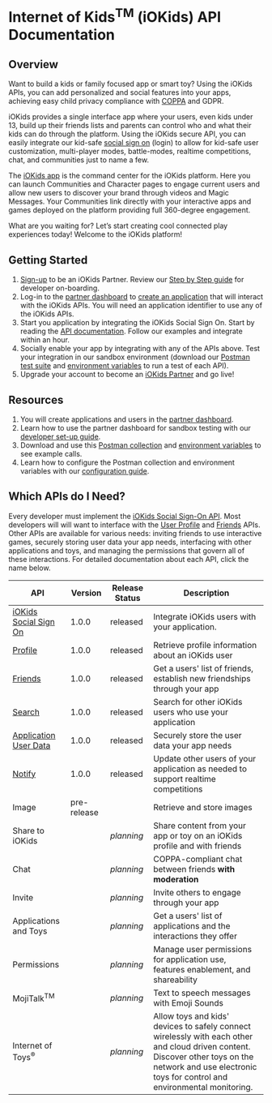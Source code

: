 # Internet of Kids<sup>TM</sup> (iOKids) API Documentation

## Overview
Want to build a kids or family focused app or smart toy? Using the iOKids APIs, you can add personalized and social 
features into your apps, achieving easy child privacy compliance with [COPPA](https://www.ftc.gov/enforcement/rules/rulemaking-regulatory-reform-proceedings/childrens-online-privacy-protection-rule)
 and GDPR. 

iOKids provides a single interface app where your users, even kids under 13, build up their friends lists and parents 
can control who and what their kids can do through the platform. Using the iOKids secure API, you can easily integrate 
our kid-safe [social sign on](/iOKids-SSO.md) (login) to allow for kid-safe user customization, multi-player modes, 
battle-modes, realtime competitions, chat, and communities just to name a few.

The [iOKids app](https://iokids.net/pages/download-iokids) is the command center for the iOKids platform. Here you can 
launch Communities and Character pages to engage current users and allow new users to discover your brand through videos 
and Magic Messages. Your Communities link directly with your interactive apps and games deployed on the platform 
providing full 360-degree engagement. 

What are you waiting for? Let’s start creating cool connected play experiences today! Welcome to the iOKids platform!

## Getting Started
1. [Sign-up](https://partner.iokids.net) to be an iOKids Partner. Review our <a href="iOKids-Developer-Setup.pdf" download>Step 
by Step guide</a> for developer on-boarding.
2. Log-in to the [partner dashboard](https://partner.iokids.net/) to [create an application](/CreateAnApplication.md) 
that will interact with the iOKids APIs. You will need an application identifier to use any of the iOKids APIs.
3. Start you application by integrating the iOKids Social Sign On. Start by reading the 
[API documentation](/iOKids-SSO.md). Follow our examples and integrate within an hour.
4. Socially enable your app by integrating with any of the APIs above. Test your integration in our sandbox environment 
(download our <a href="iOKids-APIs.postman_collection.json" download>Postman test suite</a> and 
<a href="iOKids-APIs.postman_environment.json">environment variables</a> to run a test of each API). 
5. Upgrade your account to become an [iOKids Partner](https://iokids.net/partners) and go live!

## Resources

1. You will create applications and users in the [partner dashboard](https://partner.iokids.net/).
2. Learn how to use the partner dashboard for sandbox testing with our <a href="iOKids-Developer-Setup.pdf" download>developer set-up guide</a>.
3. Download and use this <a href="iOKids-APIs.postman_collection.json" download>Postman collection</a> and 
<a href="iOKids-APIs.postman_environment.json" download>environment variables</a> to see example calls. 
4. Learn how to configure the Postman collection and environment variables with our 
<a href="Configure-Postman-for-iOKids.pdf" download>configuration guide</a>.

## Which APIs do I Need?
Every developer must implement the [iOKids Social Sign-On API](/iOKids-SSO.md). Most developers will will want to interface
with the [User Profile](https://app.swaggerhub.com/apis/iOKids/Profile/1.0.0) and [Friends](https://app.swaggerhub.com/apis/iOKids/Friends/1.0.0) APIs. Other APIs are available for various needs: 
inviting friends to use interactive games, securely storing user data your app needs, interfacing with other applications 
and toys, and managing the permissions that govern all of these interactions. For detailed documentation about each API, 
click the name below. 

| API | Version | Release Status | Description |
| --- | ------- | ------ | ----------- |
| [iOKids <br />Social Sign On](/iOKids-SSO.md) | 1.0.0 | released | Integrate iOKids users with your application. |
| [Profile](https://app.swaggerhub.com/apis/iOKids/Profile/1.0.0) | 1.0.0 | released | Retrieve profile information about an iOKids user |
| [Friends](https://app.swaggerhub.com/apis/iOKids/Friends/1.0.0) | 1.0.0 | released | Get a users' list of friends, establish new friendships through your app |
| [Search](/https://app.swaggerhub.com/apis/iOKids/Search/1.0.0) | 1.0.0 | released | Search for other iOKids users who use your application |
| [Application User Data](/ApplicationData.md) | 1.0.0 | released | Securely store the user data your app needs |
| [Notify](https://app.swaggerhub.com/apis/iOKids/Notify/1.0.0) | 1.0.0 | released | Update other users of your application as needed to support realtime competitions |
| Image | pre-release |  | Retrieve and store images |
| Share to iOKids |  | *planning* | Share content from your app or toy on an iOKids profile and with friends |
| Chat |   | *planning* | COPPA-compliant chat between friends **with moderation** |
| Invite |  | *planning* | Invite others to engage through your app |
| Applications and Toys |  | *planning* | Get a users' list of applications and the interactions they offer |
| Permissions |  | *planning* | Manage user permissions for application use, features enablement, and shareability |
| MojiTalk<sup>TM</sup> |  | *planning* | Text to speech messages with Emoji Sounds |
| Internet of Toys<sup>&reg;</sup> |  | *planning* | Allow toys and kids' devices to safely connect wirelessly with each other and cloud driven content. Discover other toys on the network and use electronic toys for control and environmental monitoring. |


